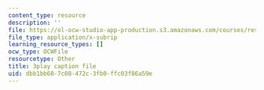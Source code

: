 ```yaml
---
content_type: resource
description: ''
file: https://ol-ocw-studio-app-production.s3.amazonaws.com/courses/res-9-003-brains-minds-and-machines-summer-course-summer-2015/dbb1bb607c08472c3fb0ffc03f86a59e_juRiFivEj8s.srt
file_type: application/x-subrip
learning_resource_types: []
ocw_type: OCWFile
resourcetype: Other
title: 3play caption file
uid: dbb1bb60-7c08-472c-3fb0-ffc03f86a59e
---
```

